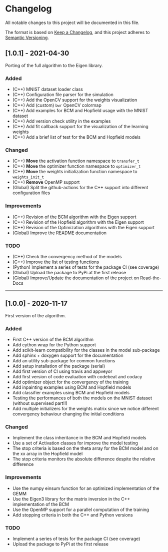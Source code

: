 # Changelog

All notable changes to this project will be documented in this file.

The format is based on [Keep a Changelog](https://keepachangelog.com/en/1.0.0/), and this project adheres to [Semantic Versioning](https://semver.org/spec/v2.0.0.html).

## [1.0.1] - 2021-04-30

Porting of the full algorithm to the Eigen library.

### Added

- (C++) MNIST dataset loader class
- (C++) Configuration file parser for the simulation
- (C++) Add the OpenCV support for the weights visualization
- (C++) Add (custom) `bwr` OpenCV colormap
- (C++) Add examples for BCM and Hopfield usage with the MNIST dataset
- (C++) Add version check utility in the examples
- (C++) Add fit callback support for the visualization of the learning weights
- (C++) Add a brief list of test for the BCM and Hopfield models

### Changed

- (C++) **Move** the activation function namespace to `transfer_t`
- (C++) **Move** the optimizer function namespace to `optimizer_t`
- (C++) **Move** the weights initialization function namespace to `weights_init_t`
- (C++) **Remove** OpenMP support
- (Global) Split the github-actions for the C++ support into different configuration files

### Improvements

- (C++) Revision of the BCM algorithm with the Eigen support
- (C++) Revision of the Hopfield algorithm with the Eigen support
- (C++) Revision of the Optimization algorithms with the Eigen support
- (Global) Improve the README documentation

### TODO

- (C++) Check the convergency method of the models
- (C++) Improve the list of testing functions
- (Python) Implement a series of tests for the package CI (see coverage)
- (Global) Upload the package to PyPi at the first release
- (Global) Improve/Update the documentation of the project on Read-the-Docs

--------------------------------------------------------------------------------------------------


## [1.0.0] - 2020-11-17

First version of the algorithm.

### Added

- First C++ version of the BCM algorithm
- Add cython wrap for the Python support
- Add scikit-learn compatibility for the classes in the model sub-package
- Add sphinx + doxygen support for the documentation
- Add an utility sub-package for common functions
- Add setup installation of the package (serial)
- Add first version of CI using travis and appveyor
- Add first version of code evaluation with codebeat and codacy
- Add optimizer object for the convergency of the training
- Add inpainting examples using BCM and Hopfield models
- Add classifier examples using BCM and Hopfield models
- Testing the performances of both the models on the MNIST dataset (without supervised part!!)
- Add multiple initializers for the weights matrix since we notice different convergency behaviour changing the initial conditions

### Changed

- Implement the class inheritance in the BCM and Hopfield models
- Use a set of Activation classes for improve the model testing
- The stop criteria is based on the theta array for the BCM model and on the xx array in the Hopfield model
- The stop criteria monitors the absolute difference despite the relative difference

### Improvements

- Use the numpy einsum function for an optimized implementation of the GEMM
- Use the Eigen3 library for the matrix inversion in the C++ implementation of the BCM
- Use the OpenMP support for a parallel computation of the training
- Add stopping criteria in both the C++ and Python versions

### TODO

- Implement a series of tests for the package CI (see coverage)
- Upload the package to PyPi at the first release
